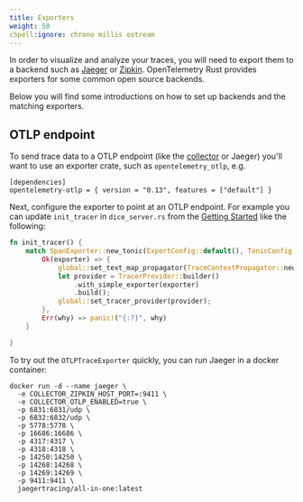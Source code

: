 ```yaml
---
title: Exporters
weight: 50
cSpell:ignore: chrono millis ostream
---
```


In order to visualize and analyze your traces, you will need to export them to a
backend such as [Jaeger](https://www.jaegertracing.io/) or
[Zipkin](https://zipkin.io/). OpenTelemetry Rust provides exporters for some
common open source backends.

Below you will find some introductions on how to set up backends and the
matching exporters.

## OTLP endpoint

To send trace data to a OTLP endpoint (like the [collector](/docs/collector) or
Jaeger) you'll want to use an exporter crate, such as `opentelemetry_otlp`, e.g.

```shell
[dependencies]
opentelemetry-otlp = { version = "0.13", features = ["default"] }
```

Next, configure the exporter to point at an OTLP endpoint. For example you can
update `init_tracer` in `dice_server.rs` from the
[Getting Started](/docs/instrumentation/rust/getting-started/) like the
following:

```rust
fn init_tracer() {
    match SpanExporter::new_tonic(ExportConfig::default(), TonicConfig::default()) {
        Ok(exporter) => {
            global::set_text_map_propagator(TraceContextPropagator::new());
            let provider = TracerProvider::builder()
                .with_simple_exporter(exporter)
                .build();
            global::set_tracer_provider(provider);
        },
        Err(why) => panic!("{:?}", why)
    }

}
```

To try out the `OTLPTraceExporter` quickly, you can run Jaeger in a docker
container:

```shell
docker run -d --name jaeger \
  -e COLLECTOR_ZIPKIN_HOST_PORT=:9411 \
  -e COLLECTOR_OTLP_ENABLED=true \
  -p 6831:6831/udp \
  -p 6832:6832/udp \
  -p 5778:5778 \
  -p 16686:16686 \
  -p 4317:4317 \
  -p 4318:4318 \
  -p 14250:14250 \
  -p 14268:14268 \
  -p 14269:14269 \
  -p 9411:9411 \
  jaegertracing/all-in-one:latest
```
